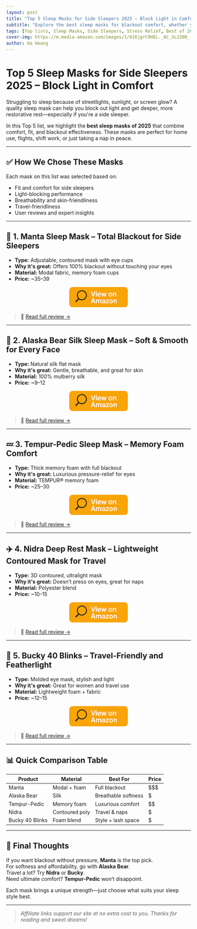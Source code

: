 ```yaml
---
layout: post
title: "Top 5 Sleep Masks for Side Sleepers 2025 – Block Light in Comfort"
subtitle: "Explore the best sleep masks for blackout comfort, whether you're at home, traveling, or napping on the go."
tags: [Top lists, Sleep Masks, Side Sleepers, Stress Relief, Best of 2025]
cover-img: https://m.media-amazon.com/images/I/816jgrC9HEL._AC_SL1500_.jpg
author: Ha Hoang
---
```


# Top 5 Sleep Masks for Side Sleepers 2025 – Block Light in Comfort

Struggling to sleep because of streetlights, sunlight, or screen glow? A quality sleep mask can help you block out light and get deeper, more restorative rest—especially if you're a side sleeper.

In this Top 5 list, we highlight the **best sleep masks of 2025** that combine comfort, fit, and blackout effectiveness. These masks are perfect for home use, flights, shift work, or just taking a nap in peace.

---

## ✅ How We Chose These Masks

Each mask on this list was selected based on:

- Fit and comfort for side sleepers  
- Light-blocking performance  
- Breathability and skin-friendliness  
- Travel-friendliness  
- User reviews and expert insights

---

## 🥇 1. Manta Sleep Mask – Total Blackout for Side Sleepers

- **Type:** Adjustable, contoured mask with eye cups  
- **Why it's great:** Offers 100% blackout without touching your eyes  
- **Material:** Modal fabric, memory foam cups  
- **Price:** ~$35–$39

<div style="text-align:center;">
  <a href="https://amzn.to/4mvSYSj?tag=havan07-20" target="_blank" rel="nofollow noopener">
    <img src="/assets/img/view.png" alt="View on Amazon" style="width:160px; height:auto;" />
  </a>
</div>

> 🔗 [Read full review →](https://havan.yoga/2025/05/13/manta-sleep-mask-review/)

---

## 🧵 2. Alaska Bear Silk Sleep Mask – Soft & Smooth for Every Face

- **Type:** Natural silk flat mask  
- **Why it's great:** Gentle, breathable, and great for skin  
- **Material:** 100% mulberry silk  
- **Price:** ~$9–$12

<div style="text-align:center;">
  <a href="https://amzn.to/3YFx84n?tag=havan07-20" target="_blank" rel="nofollow noopener">
    <img src="/assets/img/view.png" alt="View on Amazon" style="width:160px; height:auto;" />
  </a>
</div>

> 🔗 [Read full review →](https://havan.yoga/2025/05/14/alaska-bear-silk-sleep-mask-review/)

---

## 💤 3. Tempur-Pedic Sleep Mask – Memory Foam Comfort

- **Type:** Thick memory foam with full blackout  
- **Why it's great:** Luxurious pressure-relief for eyes  
- **Material:** TEMPUR® memory foam  
- **Price:** ~$25–$30

<div style="text-align:center;">
  <a href="https://amzn.to/4mfcan3?tag=havan07-20" target="_blank" rel="nofollow noopener">
    <img src="/assets/img/view.png" alt="View on Amazon" style="width:160px; height:auto;" />
  </a>
</div>

> 🔗 [Read full review →](https://havan.yoga/2025/05/14/tempur-pedic-sleep-mask-review/)

---

## ✈️ 4. Nidra Deep Rest Mask – Lightweight Contoured Mask for Travel

- **Type:** 3D contoured, ultralight mask  
- **Why it's great:** Doesn’t press on eyes, great for naps  
- **Material:** Polyester blend  
- **Price:** ~$10–$15

<div style="text-align:center;">
  <a href="https://amzn.to/4klvvkQ?tag=havan07-20" target="_blank" rel="nofollow noopener">
    <img src="/assets/img/view.png" alt="View on Amazon" style="width:160px; height:auto;" />
  </a>
</div>

> 🔗 [Read full review →](https://havan.yoga/2025/05/14/nidra-sleep-mask-review/)

---

## 🎨 5. Bucky 40 Blinks – Travel-Friendly and Featherlight

- **Type:** Molded eye mask, stylish and light  
- **Why it's great:** Great for women and travel use  
- **Material:** Lightweight foam + fabric  
- **Price:** ~$12–$15

<div style="text-align:center;">
  <a href="https://amzn.to/4iZ7i2F?tag=havan07-20" target="_blank" rel="nofollow noopener">
    <img src="/assets/img/view.png" alt="View on Amazon" style="width:160px; height:auto;" />
  </a>
</div>

> 🔗 [Read full review →](https://havan.yoga/2025/05/14/bucky-40-blinks-review/)

---

## 📊 Quick Comparison Table

| Product | Material | Best For | Price |
|---------|----------|----------|-------|
| Manta | Modal + foam | Full blackout | $$$ |
| Alaska Bear | Silk | Breathable softness | $ |
| Tempur-Pedic | Memory foam | Luxurious comfort | $$ |
| Nidra | Contoured poly | Travel & naps | $ |
| Bucky 40 Blinks | Foam blend | Style + lash space | $ |

---

## 🎯 Final Thoughts

If you want blackout without pressure, **Manta** is the top pick.  
For softness and affordability, go with **Alaska Bear**.  
Travel a lot? Try **Nidra** or **Bucky**.  
Need ultimate comfort? **Tempur-Pedic** won’t disappoint.

Each mask brings a unique strength—just choose what suits your sleep style best.

---

> *Affiliate links support our site at no extra cost to you. Thanks for reading and sweet dreams!*
